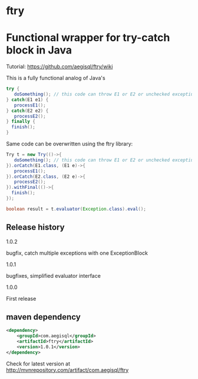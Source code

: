 # ftry
# Functional wrapper for try-catch block in Java

Tutorial: https://github.com/aegisql/ftry/wiki

This is a fully functional analog of Java's
```java
try {
   doSomething(); // this code can throw E1 or E2 or unchecked exceptiuons
} catch(E1 e1) {
   processE1();
} catch(E2 e2) {
   processE2();
} finally {
  finish();
}
```

Same code can be overwritten using the ftry library:

```java
Try t = new Try(()->{
   doSomething(); // this code can throw E1 or E2 or unchecked exceptiuons
}).orCatch(E1.class, (E1 e)->{
   processE1();
}).orCatch(E2.class, (E2 e)->{
   processE2();
}).withFinal(()->{
  finish();
});

boolean result = t.evaluator(Exception.class).eval();
```

## Release history

1.0.2

bugfix, catch multiple exceptions with one ExceptionBlock

1.0.1

bugfixes, simplified evaluator interface

1.0.0

First release

## maven dependency
```xml
<dependency>
    <groupId>com.aegisql</groupId>
    <artifactId>ftry</artifactId>
    <version>1.0.1</version>
</dependency>
```

Check for latest version at http://mvnrepository.com/artifact/com.aegisql/ftry

